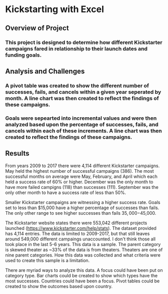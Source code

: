 # Kickstarting with Excel

## Overview of Project

### This project is designed to determine how different Kickstarter campaigns fared in relationship to their launch dates and funding goals.  

## Analysis and Challenges

### A pivot table was created to show the different number of successes, fails, and cancels within a given year seperated by month.  A line chart was then created to reflect the findings of these campaigns.  

### Goals were sepearted into incremental values and were then analyzed based upon the percentage of successes, fails, and cancels within each of these increments.  A line chart was then created to reflect the findings of these campaigns.  

## Results


From years 2009 to 2017 there were 4,114 different Kickstarter campaigns.  May held the highest number of successful campaigns (386).  The most successful months on average were May, February, and April which each held a success rate of 60% or higher.  December was the only month to have more failed campigns (118) than successes (111).  September was the only other month to have a success rate of less than 50%.  


Smaller Kickstarter campaigns are witnessing a higher success rate.  Goals set to less than $15,000 have a higher percentage of successes than fails.  The only other range to see higher successes than fails $35,000-$45,000.  


The Kickstarter website states there were 553,042 different projects launched (https://www.kickstarter.com/help/stats).  The dataset provided has 4,114 entries.  The data is limited to 2009-2017, but that still leaves around 549,000 different campaings unaccounted.  I don't think those all took place in the last 5-6 years.  This data is a sample.  The parent category is skewed theater as ~33% of the data is from theaters.  Theaters are one of nine parent categories.  How this data was collected and what criteria were used to create this sample is a limitation.


There are myriad ways to analyze this data.  A focus could have been put on category type.  Bar charts could be created to show which types have the most successes.  Countries could have been a focus.  Pivot tables could be created to show the outcomes based upon country.  
